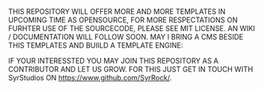 THIS REPOSITORY WILL OFFER MORE AND MORE TEMPLATES IN UPCOMING TIME AS OPENSOURCE, 
FOR MORE RESPECTATIONS ON FURHTER USE OF THE SOURCECODE,
PLEASE SEE MIT LICENSE. AN WIKI / DOCUMENTATION WILL FOLLOW SOON. MAY I BRING A CMS BESIDE
THIS TEMPLATES AND BUIILD A TEMPLATE ENGINE: 

IF YOUR INTERESSTED YOU MAY JOIN THIS REPOSITORY AS A CONTRIBUTOR AND LET US GROW.
FOR THIS JUST GET IN TOUCH WITH SyrStudios ON https://www.github.com/SyrRock/.
